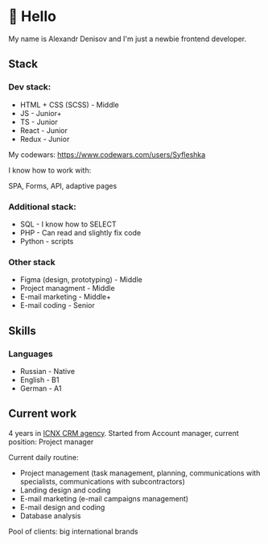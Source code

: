 # 👋 Hello

My name is Alexandr Denisov and I'm just a newbie frontend developer.

## Stack

### Dev stack:

* HTML + CSS (SCSS) - Middle
* JS - Junior+
* TS - Junior
* React - Junior
* Redux - Junior

My codewars: https://www.codewars.com/users/Syfleshka

I know how to work with:

SPA, Forms, API, adaptive pages

### Additional stack:

* SQL - I know how to SELECT
* PHP - Can read and slightly fix code
* Python - scripts

### Other stack

* Figma (design, prototyping) - Middle
* Project managment - Middle
* E-mail marketing - Middle+
* E-mail coding - Senior

## Skills

### Languages

* Russian - Native
* English - B1
* German - A1

## Current work

4 years in [ICNX CRM agency](https://icnx.ru/). Started from Account manager, current position: Project manager

Current daily routine:

* Project management (task management, planning, communications with specialists, communications with subcontractors)
* Landing design and coding
* E-mail marketing (e-mail campaigns management)
* E-mail design and coding
* Database analysis

Pool of clients: big international brands






<!--
**Syfleshka/Syfleshka** is a ✨ _special_ ✨ repository because its `README.md` (this file) appears on your GitHub profile.

Here are some ideas to get you started:

- 🔭 I’m currently working on ...
- 🌱 I’m currently learning ...
- 👯 I’m looking to collaborate on ...
- 🤔 I’m looking for help with ...
- 💬 Ask me about ...
- 📫 How to reach me: ...
- 😄 Pronouns: ...
- ⚡ Fun fact: ...
-->
